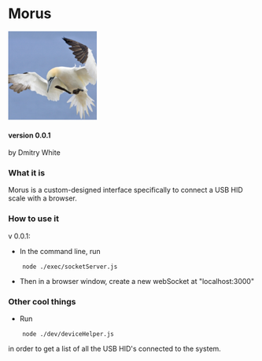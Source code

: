 # Morus
![Morus Logo](https://github.com/dmitrydwhite/morus/blob/master/icons/apple-icon-180x180.png?raw=true)
#### version 0.0.1
by Dmitry White

### What it is
Morus is a custom-designed interface specifically to connect a USB HID scale with a browser.

### How to use it
v 0.0.1: 
* In the command line, run
```
    node ./exec/socketServer.js
```
* Then in a browser window, create a new webSocket at "localhost:3000"

### Other cool things
* Run 
```
    node ./dev/deviceHelper.js
```
in order to get a list of all the USB HID's connected to the system.




